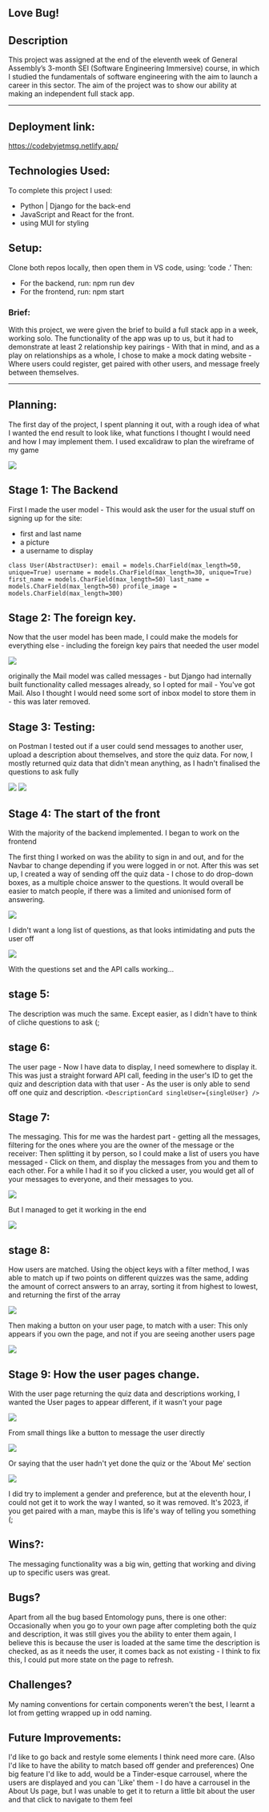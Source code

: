 ## Love Bug!


## Description


This project was assigned at the end of the eleventh week of General Assembly’s 3-month SEI (Software Engineering Immersive) course, in which I studied the fundamentals of software engineering with the aim to launch a career in this sector. The aim of the project was to show our ability at making an independent full stack app.


-----


## Deployment link:
https://codebyjetmsg.netlify.app/


## Technologies Used:
To complete this project I used:
 - Python | Django for the back-end
 - JavaScript and React for the front.
 - using MUI for styling


## Setup:
Clone both repos locally, then open them in VS code, using:
‘code .’
Then:
- For the backend, run: npm run dev
- For the frontend, run: npm start


### Brief:
With this project, we were given the brief to build a full stack app in a week, working solo. The functionality of the app was up to us, but it had to demonstrate at least 2 relationship key pairings - With that in mind, and as a play on relationships as a whole, I chose to make a mock dating website - Where users could register, get paired with other users, and message freely between themselves.


------


## Planning:
The first day of the project, I spent planning it out, with a rough idea of what I wanted the end result to look like, what functions I thought I would need and how I may implement them. I used excalidraw to plan the wireframe of my game


<img src="readme_extras\first-sketch.jpg" >


## Stage 1: The Backend
First I made the user model - This would ask the user for the usual stuff on signing up for the site:
- first and last name
- a picture
- a username to display


`class User(AbstractUser):
    email = models.CharField(max_length=50, unique=True)
    username = models.CharField(max_length=30, unique=True)
    first_name = models.CharField(max_length=50)
    last_name = models.CharField(max_length=50)
    profile_image = models.CharField(max_length=300)
`


## Stage 2: The foreign key.
Now that the user model has been made, I could make the models for everything else - including the foreign key pairs that needed the user model


<img src="readme_extras\Mapping-of-FK's.jpg" >


originally the Mail model was called messages - but Django had internally built functionality called messages already, so I opted for mail - You've got Mail.
Also I thought I would need some sort of inbox model to store them in - this was later removed.


## Stage 3: Testing:
on Postman I tested out if a user could send messages to another user, upload a description about themselves, and store the quiz data. For now, I mostly returned quiz data that didn't mean anything, as I hadn't finalised the questions to ask fully




<img src="readme_extras\quizpostman.jpg" >
<img src="readme_extras\postmanmail.jpg" >


## Stage 4: The start of the front
With the majority of the backend implemented. I began to work on the frontend


The first thing I worked on was the ability to sign in and out, and for the Navbar to change depending if you were logged in or not.
After this was set up, I created a way of sending off the quiz data - I chose to do drop-down boxes, as a multiple choice answer to the questions. It would overall be easier to match people, if there was a limited and unionised form of answering.


<img src="readme_extras\question_one.jpg" >


I didn't want a long list of questions, as that looks intimidating and puts the user off


<img src="readme_extras\question_two.jpg" >


With the questions set and the API calls working...


## stage 5:
The description was much the same. Except easier, as I didn't have to think of cliche questions to ask (;


## stage 6:
The user page - Now I have data to display, I need somewhere to display it. This was just a straight forward API call, feeding in the user's ID to get the quiz and description data with that user - As the user is only able to send off one quiz and description.
`
<DescriptionCard singleUser={singleUser} />
`


## Stage 7:
The messaging. This for me was the hardest part - getting all the messages, filtering for the ones where you are the owner of the message or the receiver:
Then splitting it by person, so I could make a list of users you have messaged - Click on them, and display the messages from you and them to each other.
For a while I had it so if you clicked a user, you would get all of your messages to everyone, and their messages to you.


<img src="readme_extras\api_calls.jpg" >


But I managed to get it working in the end


<img src="readme_extras\messaging_gif.gif" >




## stage 8:
How users are matched.
Using the object keys with a filter method, I was able to match up if two points on different quizzes was the same, adding the amount of correct answers to an array, sorting it from highest to lowest, and returning the first of the array


<img src="readme_extras\match_code.jpg" >


Then making a button on your user page, to match with a user:
This only appears if you own the page, and not if you are seeing another users page


<img src="readme_extras\matching_btn.jpg" >


## Stage 9: How the user pages change.
With the user page returning the quiz data and descriptions working, I wanted the User pages to appear different, if it wasn't your page


<img src="readme_extras\if-not-current-user.jpg" >


From small things like a button to message the user directly


<img src="readme_extras\not_your_page.jpg" >


Or saying that the user hadn't yet done the quiz or the 'About Me' section


<img src="readme_extras\no_data.jpg" >


I did try to implement a gender and preference, but at the eleventh hour, I could not get it to work the way I wanted, so it was removed.
It's 2023, if you get paired with a man, maybe this is life's way of telling you something (;


## Wins?:
The messaging functionality was a big win, getting that working and diving up to specific users was great.


## Bugs?
Apart from all the bug based Entomology puns, there is one other:
Occasionally when you go to your own page after completing both the quiz and description, it was still gives you the ability to enter them again, I believe this is because the user is loaded at the same time the description is checked, as as it needs the user, it comes back as not existing - I think to fix this, I could put more state on the page to refresh.


## Challenges?
My naming conventions for certain components weren't the best, I learnt a lot from getting wrapped up in odd naming.


## Future Improvements:
I'd like to go back and restyle some elements I think need more care. (Also I'd like to have the ability to match based off gender and preferences)
One big feature I'd like to add, would be a Tinder-esque carrousel, where the users are displayed and you can 'Like' them - I do have a carrousel in the About Us page, but I was unable to get it to return a little bit about the user and that click to navigate to them feel
